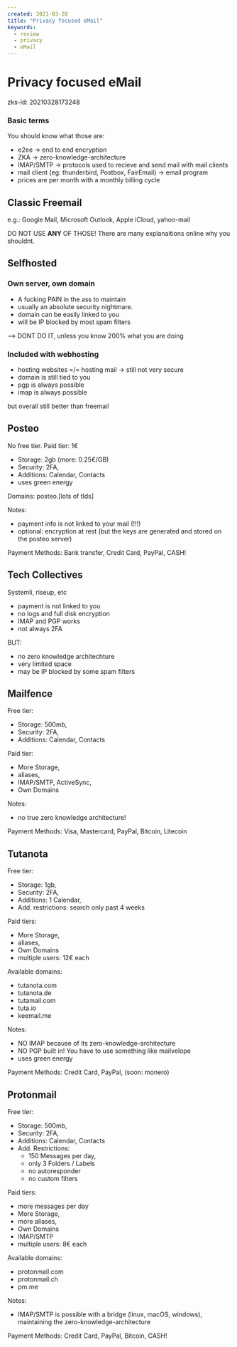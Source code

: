 ```yaml
---
created: 2021-03-28
title: "Privacy focused eMail"
keywords:
  - review
  - privacy
  - eMail
---
```


# Privacy focused eMail
zks-id: 20210328173248

### Basic terms
You should know what those are:
- e2ee -> end to end encryption
- ZKA -> zero-knowledge-architecture
- IMAP/SMTP -> protocols used to recieve and send mail with mail clients
- mail client (eg: thunderbird, Postbox, FairEmail) -> email program
- prices are per month with a monthly billing cycle



## Classic Freemail
e.g.: Google Mail, Microsoft Outlook, Apple iCloud, yahoo-mail

DO NOT USE **ANY** OF THOSE!
There are many explanaitions online why you shouldnt.


## Selfhosted
### Own server, own domain
- A fucking PAIN in the ass to maintain
- usually an absolute security nightmare.
- domain can be easily linked to you
- will be IP blocked by most spam filters

--> DONT DO IT, unless you know 200% what you are doing


### Included with webhosting
- hosting websites =/= hosting mail -> still not very secure
- domain is still tied to you
- pgp is always possible 
- imap is always possible

but overall still better than freemail


## Posteo
No free tier.
Paid tier: 1€

- Storage: 2gb (more: 0.25€/GB)
- Security: 2FA, 
- Additions: Calendar, Contacts
- uses green energy

Domains: posteo.[lots of tlds]

Notes:
- payment info is not linked to your mail (!!!)
- optional: encryption at rest (but the keys are generated and stored on the posteo server)

Payment Methods: Bank transfer, Credit Card, PayPal, CASH!


## Tech Collectives
Systemli, riseup, etc

- payment is not linked to you
- no logs and full disk encryption
- IMAP and PGP works
- not always 2FA

BUT:
- no zero knowledge architechture
- very limited space
- may be IP blocked by some spam filters


## Mailfence
Free tier: 
- Storage: 500mb, 
- Security: 2FA, 
- Additions: Calendar, Contacts

Paid tier: 
- More Storage, 
- aliases, 
- IMAP/SMTP, ActiveSync, 
- Own Domains

Notes:
- no true zero knowledge architecture!

Payment Methods: Visa, Mastercard, PayPal, Bitcoin, Litecoin


## Tutanota
Free tier: 
- Storage: 1gb, 
- Security: 2FA, 
- Additions: 1 Calendar, 
- Add. restrictions: search only past 4 weeks

Paid tiers: 
- More Storage, 
- aliases, 
- Own Domains
- multiple users: 12€ each

Available domains:
- tutanota.com
- tutanota.de
- tutamail.com
- tuta.io
- keemail.me

Notes:
- NO IMAP because of its zero-knowledge-architecture
- NO PGP built in! You have to use something like mailvelope
- uses green energy

Payment Methods: Credit Card, PayPal, (soon: monero)


## Protonmail
Free tier: 
- Storage: 500mb, 
- Security: 2FA, 
- Additions: Calendar, Contacts
- Add. Restrictions: 
	- 150 Messages per day, 
	- only 3 Folders / Labels
	- no autoresponder
	- no custom filters

Paid tiers: 
- more messages per day
- More Storage, 
- more aliases, 
- Own Domains
- IMAP/SMTP
- multiple users: 8€ each

Available domains:
- protonmail.com
- protonmail.ch
- pm.me

Notes:
- IMAP/SMTP is possible with a bridge (linux, macOS, windows), maintaining the zero-knowledge-architecture

Payment Methods: Credit Card, PayPal, Bitcoin, CASH!
